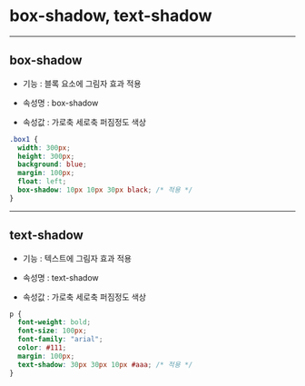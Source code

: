 # box-shadow, text-shadow

---

## box-shadow

- 기능 : 블록 요소에 그림자 효과 적용

- 속성명 : box-shadow

- 속성값 : 가로축 세로축 퍼짐정도 색상

```css
.box1 {
  width: 300px;
  height: 300px;
  background: blue;
  margin: 100px;
  float: left;
  box-shadow: 10px 10px 30px black; /* 적용 */
}
```

---

## text-shadow

- 기능 : 텍스트에 그림자 효과 적용

- 속성명 : text-shadow

- 속성값 : 가로축 세로축 퍼짐정도 색상

```css
p {
  font-weight: bold;
  font-size: 100px;
  font-family: "arial";
  color: #111;
  margin: 100px;
  text-shadow: 30px 30px 10px #aaa; /* 적용 */
}
```
